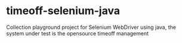 # timeoff-selenium-java
Collection playground project for Selenium WebDriver using java, the system under test is the opensource timeoff management
